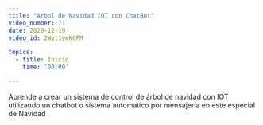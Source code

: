 ```yaml
---
title: "Arbol de Navidad IOT con ChatBot"
video_number: 71
date: 2020-12-19
video_id: 2Wyt1yeKCFM

topics:
  - title: Inicio
    time: '00:00'

---
```


Aprende a crear un sistema de control de árbol de navidad con IOT utilizando un chatbot o sistema automatico por mensajería en este especial de Navidad
